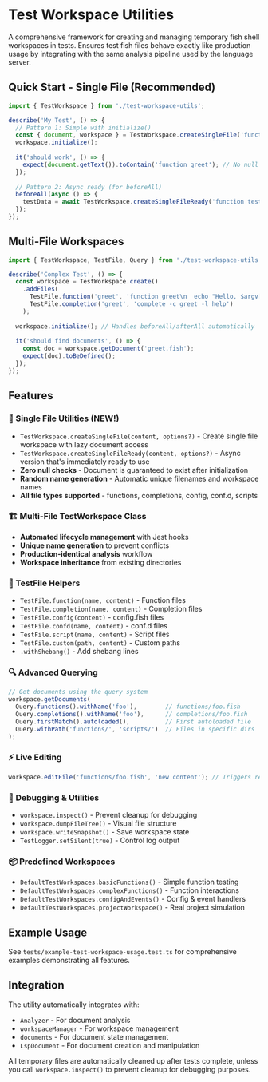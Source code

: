 # Test Workspace Utilities

A comprehensive framework for creating and managing temporary fish shell workspaces in tests. Ensures test fish files behave exactly like production usage by integrating with the same analysis pipeline used by the language server.

## Quick Start - Single File (Recommended)

```typescript
import { TestWorkspace } from './test-workspace-utils';

describe('My Test', () => {
  // Pattern 1: Simple with initialize()
  const { document, workspace } = TestWorkspace.createSingleFile('function greet\n  echo "Hello!"\nend');
  workspace.initialize();
  
  it('should work', () => {
    expect(document.getText()).toContain('function greet'); // No null checks needed!
  });
  
  // Pattern 2: Async ready (for beforeAll)
  beforeAll(async () => {
    testData = await TestWorkspace.createSingleFileReady('function test\nend');
  });
});
```

## Multi-File Workspaces

```typescript
import { TestWorkspace, TestFile, Query } from './test-workspace-utils';

describe('Complex Test', () => {
  const workspace = TestWorkspace.create()
    .addFiles(
      TestFile.function('greet', 'function greet\n  echo "Hello, $argv[1]!"\nend'),
      TestFile.completion('greet', 'complete -c greet -l help')
    );
  
  workspace.initialize(); // Handles beforeAll/afterAll automatically
  
  it('should find documents', () => {
    const doc = workspace.getDocument('greet.fish');
    expect(doc).toBeDefined();
  });
});
```

## Features

### 🚀 Single File Utilities (NEW!)
- `TestWorkspace.createSingleFile(content, options?)` - Create single file workspace with lazy document access
- `TestWorkspace.createSingleFileReady(content, options?)` - Async version that's immediately ready to use
- **Zero null checks** - Document is guaranteed to exist after initialization
- **Random name generation** - Automatic unique filenames and workspace names
- **All file types supported** - functions, completions, config, conf.d, scripts

### 🏗️ Multi-File TestWorkspace Class
- **Automated lifecycle management** with Jest hooks
- **Unique name generation** to prevent conflicts  
- **Production-identical analysis** workflow
- **Workspace inheritance** from existing directories

### 📁 TestFile Helpers
- `TestFile.function(name, content)` - Function files
- `TestFile.completion(name, content)` - Completion files  
- `TestFile.config(content)` - config.fish files
- `TestFile.confd(name, content)` - conf.d files
- `TestFile.script(name, content)` - Script files
- `TestFile.custom(path, content)` - Custom paths
- `.withShebang()` - Add shebang lines

### 🔍 Advanced Querying
```typescript
// Get documents using the query system
workspace.getDocuments(
  Query.functions().withName('foo'),        // functions/foo.fish
  Query.completions().withName('foo'),      // completions/foo.fish
  Query.firstMatch().autoloaded(),          // First autoloaded file
  Query.withPath('functions/', 'scripts/')  // Files in specific dirs
);
```

### ⚡ Live Editing
```typescript
workspace.editFile('functions/foo.fish', 'new content'); // Triggers re-analysis
```

### 🔧 Debugging & Utilities
- `workspace.inspect()` - Prevent cleanup for debugging
- `workspace.dumpFileTree()` - Visual file structure
- `workspace.writeSnapshot()` - Save workspace state
- `TestLogger.setSilent(true)` - Control log output

### 📦 Predefined Workspaces
- `DefaultTestWorkspaces.basicFunctions()` - Simple function testing
- `DefaultTestWorkspaces.complexFunctions()` - Function interactions
- `DefaultTestWorkspaces.configAndEvents()` - Config & event handlers  
- `DefaultTestWorkspaces.projectWorkspace()` - Real project simulation

## Example Usage

See `tests/example-test-workspace-usage.test.ts` for comprehensive examples demonstrating all features.

## Integration

The utility automatically integrates with:
- `Analyzer` - For document analysis
- `workspaceManager` - For workspace management
- `documents` - For document state management
- `LspDocument` - For document creation and manipulation

All temporary files are automatically cleaned up after tests complete, unless you call `workspace.inspect()` to prevent cleanup for debugging purposes.
